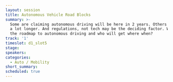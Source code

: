 ```yaml
---
layout: session
title: Autonomous Vehicle Road Blocks
summary: >-
  Some are claiming autonomous driving will be here in 2 years. Others say it’s
  a lot longer. And regulations, not tech may be the deciding factor. What is
  the roadmap to autonomous driving and who will get where when?
track: '1'
timeslot: d1_slot5
stage:
speakers:
categories:
  - Auto / Mobility
short_summary: 
scheduled: true
---
```


